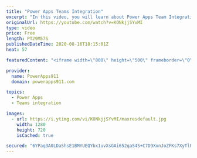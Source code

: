 ```yaml
---
title: "Power Apps Teams Integration"
excerpt: "In this video, you will learn about Power Apps Team Integration. You will see how to post messages to Teams from PowerApps and @ mention people, how to create channels, and a lot of the mechanics so you can integrate this critical data source.   Power Apps training at https://training.PowerApps911.com"
originalUrl: https://youtube.com/watch?v=KONkjjSYvMI
type: video
price: Free
length: PT29M57S
publishedDateTime: 2020-08-16T18:15:01Z
heat: 57

featuredContent: "<iframe width=\"800\" height=\"500\" frameborder=\"0\" src=\"https://www.youtube.com/embed/KONkjjSYvMI\" allow=\"accelerometer; autoplay; encrypted-media; gyroscope; picture-in-picture\" allowfullscreen></iframe>"

provider:
  name: PowerApps911
  domain: powerapps911.com

topics:
  - Power Apps
  - Teams integration

images:
  - url: https://i.ytimg.com/vi/KONkjjSYvMI/maxresdefault.jpg
    width: 1280
    height: 720
    isCached: true

secured: "6YPaq3A0LDaShsE1BMYUEQYbx1uvXsGAi652qaS4S+C7D9XxnJoZFKs7XyTlP+pfVpqhLi6pKg7n3wn9mCYv+cu6pICtJxo/YTx9tJedXMFXVstAy+3vhQPBlh2xYTPvQqAV56q8S4xFUd8JyHji9G4Km2pnS+rJaQ7rq+oMzejgpTLoI61vfSFRRA59SBHZhi8f+jEc83pO4yMxC6BNJhEuCnBU53SA1zTvyvlXb0YkN3vQzaNOwE/xux7iU+ssWkOnvE7COFSuCbIvoNEDIpv/ZzTulN3v2o3Z7uyIhCfjPmWJhYGv5nkvvmF+4Io9LDqErDReeA3u34ys3B+9e/JEKgL707h+Je3ixH0LkT846au3KUs6J9F3yfU7Ky778wb9pRKat4JFOjyEG8/cS0PFtO0Fs4nAdsgOiTjqmg4=;y6ZPPnUocg77mOb5iAeWXQ=="
---
```


